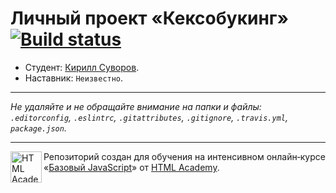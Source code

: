 # Личный проект «Кексобукинг» [![Build status][travis-image]][travis-url]

* Студент: [Кирилл Суворов](https://up.htmlacademy.ru/javascript/10/user/151343).
* Наставник: `Неизвестно`.

---

_Не удаляйте и не обращайте внимание на папки и файлы:_<br>
_`.editorconfig`, `.eslintrc`, `.gitattributes`, `.gitignore`, `.travis.yml`, `package.json`._

---

<a href="https://htmlacademy.ru/intensive/javascript"><img align="left" width="50" height="50" title="HTML Academy" src="https://up.htmlacademy.ru/static/img/intensive/javascript/logo-for-github.svg"></a>

Репозиторий создан для обучения на интенсивном онлайн‑курсе «[Базовый JavaScript](https://htmlacademy.ru/intensive/javascript)» от [HTML Academy](https://htmlacademy.ru).

[travis-image]: https://travis-ci.org/htmlacademy-javascript/151343-keksobooking.svg?branch=master
[travis-url]: https://travis-ci.org/htmlacademy-javascript/151343-keksobooking
